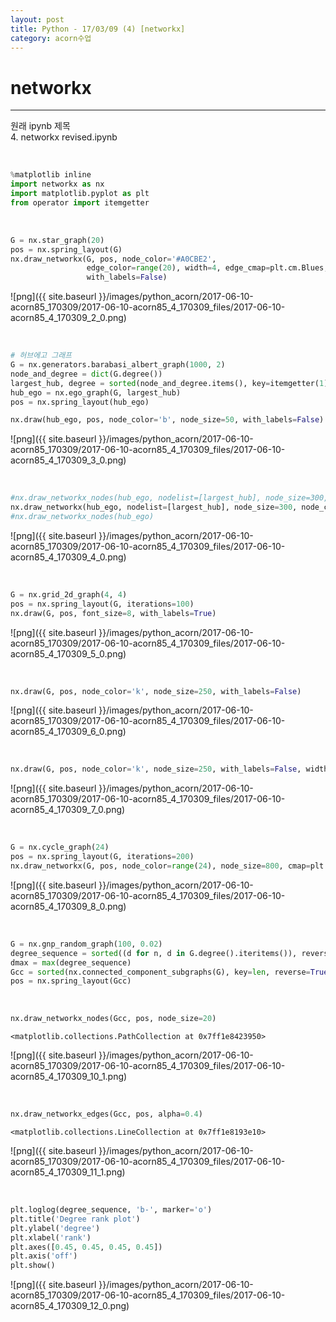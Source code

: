 ```yaml
---
layout: post
title: Python - 17/03/09 (4) [networkx]
category: acorn수업
---
```


# networkx

---

원래 ipynb 제목  
4. networkx revised.ipynb  

<br>

```python
%matplotlib inline
import networkx as nx
import matplotlib.pyplot as plt
from operator import itemgetter
```

<br>

```python
G = nx.star_graph(20)
pos = nx.spring_layout(G)
nx.draw_networkx(G, pos, node_color='#A0CBE2',
                 edge_color=range(20), width=4, edge_cmap=plt.cm.Blues,
                 with_labels=False)
```


![png]({{ site.baseurl }}/images/python_acorn/2017-06-10-acorn85_170309/2017-06-10-acorn85_4_170309_files/2017-06-10-acorn85_4_170309_2_0.png)

<br>

```python
# 허브에고 그래프
G = nx.generators.barabasi_albert_graph(1000, 2)
node_and_degree = dict(G.degree())
largest_hub, degree = sorted(node_and_degree.items(), key=itemgetter(1))[-1]
hub_ego = nx.ego_graph(G, largest_hub)
pos = nx.spring_layout(hub_ego)

nx.draw(hub_ego, pos, node_color='b', node_size=50, with_labels=False)
```


![png]({{ site.baseurl }}/images/python_acorn/2017-06-10-acorn85_170309/2017-06-10-acorn85_4_170309_files/2017-06-10-acorn85_4_170309_3_0.png)

<br>

```python
#nx.draw_networkx_nodes(hub_ego, nodelist=[largest_hub], node_size=300, node_color='r')
nx.draw_networkx(hub_ego, nodelist=[largest_hub], node_size=300, node_color='r')
#nx.draw_networkx_nodes(hub_ego)
```


![png]({{ site.baseurl }}/images/python_acorn/2017-06-10-acorn85_170309/2017-06-10-acorn85_4_170309_files/2017-06-10-acorn85_4_170309_4_0.png)

<br>

```python
G = nx.grid_2d_graph(4, 4)
pos = nx.spring_layout(G, iterations=100)
nx.draw(G, pos, font_size=8, with_labels=True)
```


![png]({{ site.baseurl }}/images/python_acorn/2017-06-10-acorn85_170309/2017-06-10-acorn85_4_170309_files/2017-06-10-acorn85_4_170309_5_0.png)

<br>

```python
nx.draw(G, pos, node_color='k', node_size=250, with_labels=False)
```


![png]({{ site.baseurl }}/images/python_acorn/2017-06-10-acorn85_170309/2017-06-10-acorn85_4_170309_files/2017-06-10-acorn85_4_170309_6_0.png)

<br>

```python
nx.draw(G, pos, node_color='k', node_size=250, with_labels=False, width=6)
```


![png]({{ site.baseurl }}/images/python_acorn/2017-06-10-acorn85_170309/2017-06-10-acorn85_4_170309_files/2017-06-10-acorn85_4_170309_7_0.png)

<br>

```python
G = nx.cycle_graph(24)
pos = nx.spring_layout(G, iterations=200)
nx.draw_networkx(G, pos, node_color=range(24), node_size=800, cmap=plt.cm.Blues)
```


![png]({{ site.baseurl }}/images/python_acorn/2017-06-10-acorn85_170309/2017-06-10-acorn85_4_170309_files/2017-06-10-acorn85_4_170309_8_0.png)

<br>

```python
G = nx.gnp_random_graph(100, 0.02)
degree_sequence = sorted((d for n, d in G.degree().iteritems()), reverse=True)
dmax = max(degree_sequence)
Gcc = sorted(nx.connected_component_subgraphs(G), key=len, reverse=True)[0]
pos = nx.spring_layout(Gcc)
```

<br>

```python
nx.draw_networkx_nodes(Gcc, pos, node_size=20)
```




    <matplotlib.collections.PathCollection at 0x7ff1e8423950>




![png]({{ site.baseurl }}/images/python_acorn/2017-06-10-acorn85_170309/2017-06-10-acorn85_4_170309_files/2017-06-10-acorn85_4_170309_10_1.png)

<br>

```python
nx.draw_networkx_edges(Gcc, pos, alpha=0.4)
```




    <matplotlib.collections.LineCollection at 0x7ff1e8193e10>




![png]({{ site.baseurl }}/images/python_acorn/2017-06-10-acorn85_170309/2017-06-10-acorn85_4_170309_files/2017-06-10-acorn85_4_170309_11_1.png)

<br>

```python
plt.loglog(degree_sequence, 'b-', marker='o')
plt.title('Degree rank plot')
plt.ylabel('degree')
plt.xlabel('rank')
plt.axes([0.45, 0.45, 0.45, 0.45])
plt.axis('off')
plt.show()
```


![png]({{ site.baseurl }}/images/python_acorn/2017-06-10-acorn85_170309/2017-06-10-acorn85_4_170309_files/2017-06-10-acorn85_4_170309_12_0.png)
